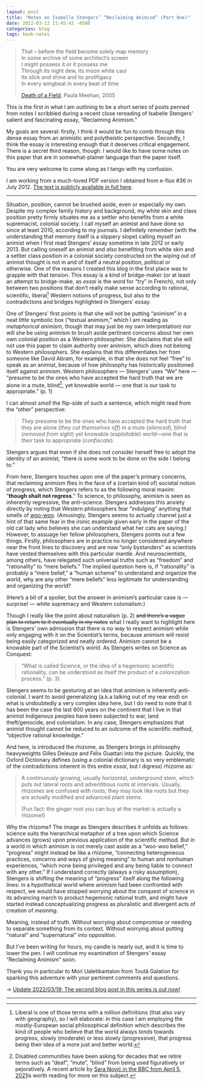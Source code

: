 ```yaml
---
layout: post
title: "Notes on Isabelle Stengers’ “Reclaiming Animism” (Part One)"
date: 2022-03-12 11:45:42 -0500
categories: blog
tags: book-notes
---
```


> That – before the field become solely map memory  
> In some archive of some architect’s screen  
> I might possess it or it possess me  
> Through its night dew, its moon white caul  
> Its slick and shine and its prolifigacy  
> In every wingbeat in every beat of time
> 
> [Death of a Field](https://www.poetryinternational.org/pi/poem/3065/auto/0/0/Paula-Meehan/DEATH-OF-A-FIELD/en/tile), Paula Meehan, 2005

This is the first in what I am outlining to be a short series of posts penned from notes I scribbled during a recent close rereading of Isabelle Stengers’ salient and fascinating essay, “Reclaiming Animism.” 

My goals are several: firstly, I think it would be fun to comb through this dense essay from an animistic and polytheistic perspective. Secondly, I think the essay is interesting enough that it deserves critical engagement. There is a secret third reason, though: I would like to have some notes on this paper that are in somewhat-plainer language than the paper itself.

You are very welcome to come along as I tango with my confusion.

I am working from a much-loved PDF version I obtained from e-flux #36 in July 2012. [The text is publicly available in full here](https://www.e-flux.com/journal/36/61245/reclaiming-animism/).

---

Situation, position, cannot be brushed aside, even or especially my own. Despite my complex family history and background, my white skin and class position pretty firmly situates me as a settler who benefits from a white supremacist, colonial society. I call myself an animist and have done so since at least 2010, according to my journals. I definitely _remember_ (with the understanding that memory itself is a slippery slope) calling myself an animist when I first read Stengers’ essay sometime in late 2012 or early 2013. But calling oneself an animist and _also_ benefiting from white skin and a settler class position in a colonial society constructed on the wiping out of animist thought is not in and of itself a neutral position, political or otherwise. One of the reasons I created this blog in the first place was to grapple with that tension. This essay is a kind of bridge-maker (or at least an attempt to bridge-make, as _essai_ is the word for “try” in French), not only between two positions that don’t really make sense according to rational, scientific, liberal[^1] Western notions of progress, but also to the contradictions and bridges highlighted in Stengers’ essay. 

One of Stengers’ first points is that she will not be putting “animism” in a neat little symbolic box (“textual animism,” which I am reading as _metaphorical animism_, though that may just be my own interpretation) nor will she be using animism to brush aside pertinent concerns about her own own colonial position as a Western philosopher. She disclaims that she will not use this paper to claim authority over animism, which does not belong to Western philosophers. She explains that this differentiates her from someone like David Abram, for example, in that she does not feel “free” to speak as an animist, because of how philosophy has historically positioned itself against animism. Western philosophers — Stengers’ uses “We” here — “presume to be the ones who have accepted the hard truth that we are alone in a mute, blind[^2], yet knowable world — one that is our task to appropriate.” (p. 1)

I can almost _smell_ the flip-side of such a sentence, which might read from the “other” perspective: 

> _They_ presume to be the ones who have accepted the hard truth that they are alone (_they cut themselves off_) in a mute (_silenced_), blind (_removed from sight_) yet knowable (_exploitable_) world—one that is _their_ task to appropriate (_confiscate_).

Stengers argues that even if she does not consider herself free to adopt the identity of an animist, “there _is_ some work to be done on the side I belong to.” 

From here, Stengers touches upon one of the paper’s primary concerns, that reclaiming animism flies in the face of a (certain kind of) societal notion of progress, which Stengers refers to as the following moral maxim: “**though shalt not regress**.” To science, to philosophy, animism is seen as inherently regressive, the anti-science. Stengers addresses this anxiety directly by noting that Western philosophers fear “indulging” anything that smells of [woo-woo](https://en.wiktionary.org/wiki/woo_woo#Etymology_1). (Amusingly, Stengers seems to actually channel just a hint of that same fear in the ironic example given early in the paper of the old cat lady who believes she can understand what her cats are saying.) However, to assuage her fellow philosophers, Stengers points out a few things. Firstly, philosophers are in practice no longer considered anywhere near the front lines to discovery and are now “only bystanders” as scientists have vested themselves with this particular mantle. And neuroscientists, among others, have relegated such universal truths such as “freedom” and “rationality” to “mere beliefs.” The implied question here is, if “rationality” is probably a “mere belief,” a “human scheme” to understand and organize the world, why are any other “mere beliefs” less legitimate for understanding and organizing the world? 

(Here’s a bit of a spoiler, but the answer in animism’s particular case is — surprise! — white supremacy and Western colonialism.)

Though I really like the point about naturalism (p. 2) ~~and there’s a vague plan to return to it eventually in my notes~~ what I really want to highlight here is Stengers’ own admission that there is no way to respect animism while only engaging with it on the Scientist’s terms, because animism will resist being easily categorized and neatly ordered. Animism cannot be a knowable part of the Scientist’s world. As Stengers writes on Science as Conquest:

> “What is called Science, or the idea of a hegemonic scientific rationality, can be understood as itself the product of a colonization process.” (p. 3)

Stengers seems to be gesturing at an idea that animism is inherently anti-colonial. I want to avoid generalizing (a.k.a talking out of my rear end) on what is undoubtedly a very complex idea here, but I do need to note that it has been the case the last 600 years on the continent that I live in that animist Indigenous peoples have been subjected to war, land theft/genocide, and colonialism. In any case, Stengers emphasizes that animist thought cannot be reduced to an outcome of the scientific method, “objective rational knowledge.” 

And here, is introduced the rhizome, as Stengers brings in philosophy heavyweights Gilles Deleuze and Félix Guattari into the picture. Quickly, the Oxford Dictionary defines (using a colonial dictionary is so very emblematic of the contradictions inherent in this entire _essai_, but I digress) rhizome as:

> A continuously growing, usually horizontal, underground stem, which puts out lateral roots and adventitious roots at intervals. Usually, rhizomes are confused with roots; they may look like roots but they are actually modified and advanced plant stems. 
> 
> (Fun fact: the ginger root you can buy at the market is actually a rhizome!)

Why the rhizome? The image as Stengers describes it unfolds as follows: science suits the hierarchical metaphor of a tree upon which Science advances (grows) upon previous application of the scientific method. But in a world in which animism is not merely cast aside as a “woo-woo belief,” “progress” might instead be like a rhizome, “connecting heterogeneous practices, concerns and ways of giving meaning” to human and nonhuman experiences, “which none being privileged and any being liable to connect with any other.” If I understand correctly (always a risky assumption), Stengers is shifting the meaning of “progress” itself along the following lines: in a hypothetical world where animism had been confronted with respect, we would have stopped worrying about the conquest of science in its advancing march to product hegemonic rational truth, and might have started instead conceptualizing progress as pluralistic and divergent acts of creation of _meaning_.

Meaning, instead of truth. Without worrying about compromise or needing to separate something from its context. Without worrying about putting “natural” and “supernatural” into opposition.

But I’ve been writing for hours, my candle is nearly out, and it is time to lower the pen. I will continue my examination of Stengers’ essay “Reclaiming Animism” soon.

Thank you in particular to Mori Ualetikantalon from Toutâ Galation for sparking this adventure with your pertinent comments and questions. 

→ [Update 2022/03/19: The second blog post in this series is out now!](/blog/2022/03/19/notes-on-isabelle-stengers-reclaiming-animism-part-two.html)

---

[^1]: Liberal is one of those terms with a million definitions (that also vary with geography), so I will elaborate: in this case I am employing the mostly-European social philosophical definition which describes the kind of people who believe that the world always _tends_ towards progress, slowly (moderate) or less slowly (progressive), that progress being their idea of a more just and better world.

[^2]: Disabled communities have been asking for decades that we retire terms such as “deaf”, “mute”, “blind” from being used figuratively or pejoratively. A recent article by [Sara Nović in the BBC from April 5, 2021](https://www.bbc.com/worklife/article/20210330-the-harmful-ableist-language-you-unknowingly-use)is worth reading for more on this subject.